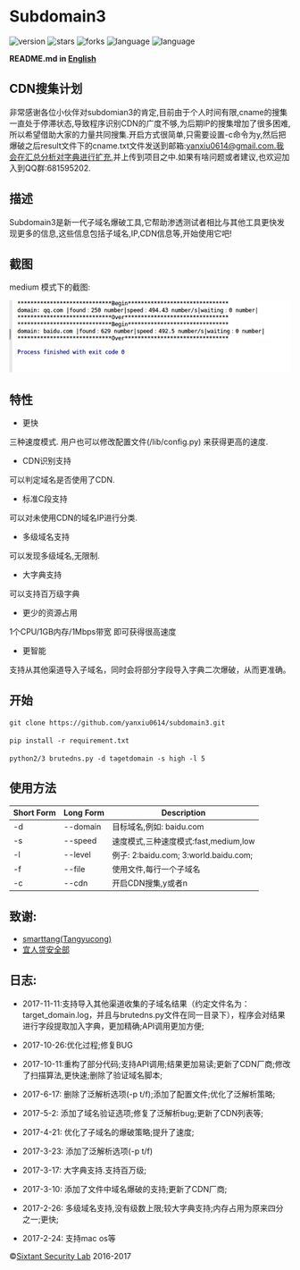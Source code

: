 # Subdomain3

![version](https://img.shields.io/badge/version-2.0-green.svg) ![stars](https://img.shields.io/github/stars/yanxiu0614/subdomain3.svg) ![forks](https://img.shields.io/github/forks/yanxiu0614/subdomain3.svg)  ![language](https://img.shields.io/badge/language-python2%2B-green.svg) ![language](https://img.shields.io/badge/language-python3%2B-green.svg)

**README.md in [English](https://github.com/yanxiu0614/subdomain3/blob/master/README.md)**

## CDN搜集计划
非常感谢各位小伙伴对subdomian3的肯定,目前由于个人时间有限,cname的搜集一直处于停滞状态,导致程序识别CDN的广度不够,为后期IP的搜集增加了很多困难,所以希望借助大家的力量共同搜集.开启方式很简单,只需要设置-c命令为y,然后把爆破之后result文件下的cname.txt文件发送到邮箱:yanxiu0614@gmail.com.我会在汇总分析对字典进行扩充,并上传到项目之中.如果有啥问题或者建议,也欢迎加入到QQ群:681595202.

## 描述
Subdomain3是新一代子域名爆破工具,它帮助渗透测试者相比与其他工具更快发现更多的信息,这些信息包括子域名,IP,CDN信息等,开始使用它吧!

## 截图
medium 模式下的截图:

![](screenshot.png)

## 特性

* 更快

三种速度模式. 用户也可以修改配置文件(/lib/config.py) 来获得更高的速度.
* CDN识别支持

可以判定域名是否使用了CDN.
* 标准C段支持

可以对未使用CDN的域名IP进行分类.
* 多级域名支持

可以发现多级域名,无限制.
* 大字典支持

可以支持百万级字典
* 更少的资源占用

1个CPU/1GB内存/1Mbps带宽 即可获得很高速度
* 更智能

支持从其他渠道导入子域名，同时会将部分字段导入字典二次爆破，从而更准确。

## 开始

```
git clone https://github.com/yanxiu0614/subdomain3.git

pip install -r requirement.txt

python2/3 brutedns.py -d tagetdomain -s high -l 5
```
## 使用方法

Short Form    | Long Form     | Description
------------- | ------------- |-------------
-d            | --domain      | 目标域名,例如: baidu.com
-s            | --speed       | 速度模式,三种速度模式:fast,medium,low
-l            | --level       | 例子: 2:baidu.com; 3:world.baidu.com;
-f            | --file        | 使用文件,每行一个子域名
-c            | --cdn         | 开启CDN搜集,y或者n


## 致谢:

- <a href="https://github.com/smarttang" target="view_window">smarttang(Tangyucong)</a>
- <a href="https://security.yirendai.com/" target="view_window">宜人贷安全部</a>


## 日志:

- 2017-11-11:支持导入其他渠道收集的子域名结果（约定文件名为：target_domain.log，并且与brutedns.py文件在同一目录下），程序会对结果进行字段提取加入字典，更加精确;API调用更加方便;

- 2017-10-26:优化过程;修复BUG

- 2017-10-11:重构了部分代码;支持API调用;结果更加易读;更新了CDN厂商;修改了扫描算法,更快速;删除了验证域名脚本;

- 2017-6-17: 删除了泛解析选项(-p t/f);添加了配置文件;优化了泛解析策略;

- 2017-5-2: 添加了域名验证选项;修复了泛解析bug;更新了CDN列表等;

- 2017-4-21: 优化了子域名的爆破策略;提升了速度;

- 2017-3-23: 添加了泛解析选项(-p t/f)

- 2017-3-17: 大字典支持.支持百万级;

- 2017-3-10: 添加了文件中域名爆破的支持;更新了CDN厂商;

- 2017-2-26: 多级域名支持,没有级数上限;较大字典支持;内存占用为原来四分之一;更快;

- 2017-2-24: 支持mac os等


&copy;<a href="https://github.com/sixtant" target="_blank">Sixtant Security Lab</a> 2016-2017